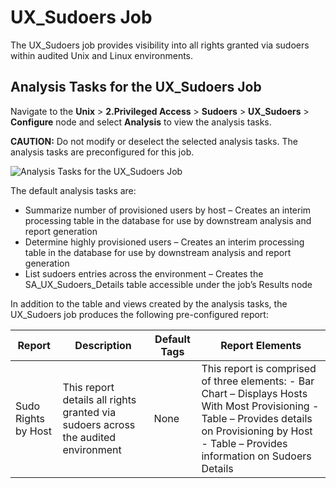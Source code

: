 # UX_Sudoers Job

The UX_Sudoers job provides visibility into all rights granted via sudoers within audited Unix and
Linux environments.

## Analysis Tasks for the UX_Sudoers Job

Navigate to the **Unix** > **2.Privileged Access** > **Sudoers** > **UX_Sudoers** > **Configure**
node and select **Analysis** to view the analysis tasks.

**CAUTION:** Do not modify or deselect the selected analysis tasks. The analysis tasks are
preconfigured for this job.

![Analysis Tasks for the UX_Sudoers Job](/img/product_docs/accessanalyzer/11.6/solutions/unix/privilegedaccess/sudoers/sudoersanalysis.webp)

The default analysis tasks are:

- Summarize number of provisioned users by host – Creates an interim processing table in the
  database for use by downstream analysis and report generation
- Determine highly provisioned users – Creates an interim processing table in the database for use
  by downstream analysis and report generation
- List sudoers entries across the environment – Creates the SA_UX_Sudoers_Details table accessible
  under the job’s Results node

In addition to the table and views created by the analysis tasks, the UX_Sudoers job produces the
following pre-configured report:

| Report              | Description                                                                       | Default Tags | Report Elements                                                                                                                                                                                      |
| ------------------- | --------------------------------------------------------------------------------- | ------------ | ---------------------------------------------------------------------------------------------------------------------------------------------------------------------------------------------------- |
| Sudo Rights by Host | This report details all rights granted via sudoers across the audited environment | None         | This report is comprised of three elements: - Bar Chart – Displays Hosts With Most Provisioning - Table – Provides details on Provisioning by Host - Table – Provides information on Sudoers Details |
